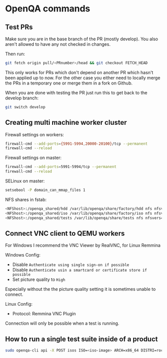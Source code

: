 # OpenQA commands

## Test PRs

Make sure you are in the base branch of the PR (mostly develop).
You also aren't allowed to have any not checked in changes.

Then run:

```bash
git fetch origin pull/<PRnumber>/head && git checkout FETCH_HEAD
```

This only works for PRs which don't depend on another PR which hasn't been applied up to now.
For the other case you either need to locally merge the PRs in a temporary one or merge them in a fork on Github.

When you are done with testing the PR just run this to get back to the develop branch:

```bash
git switch develop
```

## Creating multi machine worker cluster

Firewall settings on workers:

```bash
firewall-cmd --add-ports={5991-5994,20000-20100}/tcp --permanent
firewall-cmd --reload
```

Firewall settings on master:

```bash
firewall-cmd --add-ports=5991-5994/tcp --permanent
firewall-cmd --reload
```

SELinux on master:

```bash
setsebool -P domain_can_mmap_files 1
```

NFS shares in fstab:

```bash
<NFShost>:/openqa_shared/hdd /var/lib/openqa/share/factory/hdd nfs nfsvers=3 0 0
<NFShost>:/openqa_shared/iso /var/lib/openqa/share/factory/iso nfs nfsvers=3 0 0
<NFShost>:/openqa_shared/tests /var/lib/openqa/share/tests nfs nfsvers=3 0 0
```

## Connect VNC client to QEMU workers

For Windows I recommend the VNC Viewer by RealVNC, for Linux Remmina

Windows Config:

- Disable `Authenticate using single sign-on if possible`
- Disable `Authenticate usin a smartcard or certificate store if possible`
- Set picture quality to `High`

Especially without the the picture quality setting it is sometimes unable to connect.

Linux Config:

- Protocol: Remmina VNC Plugin

Connection will only be possible when a test is running.

## How to run a single test suite inside of a product

```bash
sudo openqa-cli api -X POST isos ISO=<iso-image> ARCH=x86_64 DISTRI=rocky FLAVOR=<product> VERSION=<version> BUILD=-<product>-$(date +%Y%m%d.%H%M%S).0 TEST=<test suite>
```
